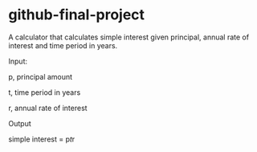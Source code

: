 # github-final-project

A calculator that calculates simple interest given principal, annual rate of interest and time period in years.

Input:
  
   p, principal amount
   
   t, time period in years
   
   r, annual rate of interest


Output

   simple interest = p*t*r
